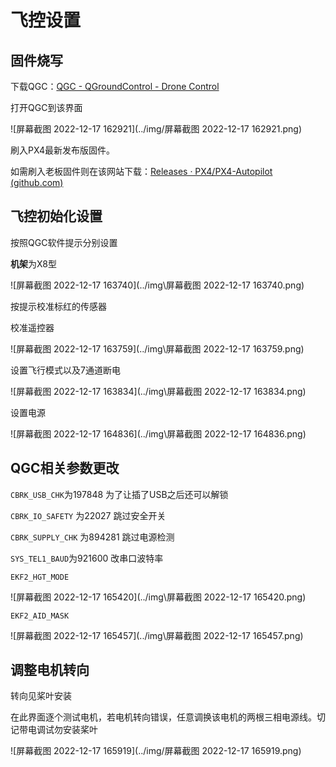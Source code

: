 # 飞控设置

## 固件烧写

下载QGC：[QGC - QGroundControl - Drone Control](http://qgroundcontrol.com/)

打开QGC到该界面

![屏幕截图 2022-12-17 162921](../img/屏幕截图 2022-12-17 162921.png)

刷入PX4最新发布版固件。

如需刷入老板固件则在该网站下载：[Releases · PX4/PX4-Autopilot (github.com)](https://github.com/PX4/PX4-Autopilot/releases)

## 飞控初始化设置

按照QGC软件提示分别设置

**机架**为X8型

![屏幕截图 2022-12-17 163740](../img\屏幕截图 2022-12-17 163740.png)

按提示校准标红的传感器

校准遥控器

![屏幕截图 2022-12-17 163759](../img\屏幕截图 2022-12-17 163759.png)

设置飞行模式以及7通道断电

![屏幕截图 2022-12-17 163834](../img\屏幕截图 2022-12-17 163834.png)

设置电源

![屏幕截图 2022-12-17 164836](../img\屏幕截图 2022-12-17 164836.png)

## QGC相关参数更改

`CBRK_USB_CHK`为197848 为了让插了USB之后还可以解锁

`CBRK_IO_SAFETY` 为22027 跳过安全开关

`CBRK_SUPPLY_CHK` 为894281 跳过电源检测

`SYS_TEL1_BAUD`为921600 改串口波特率

`EKF2_HGT_MODE`

![屏幕截图 2022-12-17 165420](../img\屏幕截图 2022-12-17 165420.png)

`EKF2_AID_MASK`

![屏幕截图 2022-12-17 165457](../img\屏幕截图 2022-12-17 165457.png)

## 调整电机转向

转向见桨叶安装

在此界面逐个测试电机，若电机转向错误，任意调换该电机的两根三相电源线。切记带电调试勿安装桨叶

![屏幕截图 2022-12-17 165919](../img/屏幕截图 2022-12-17 165919.png)
